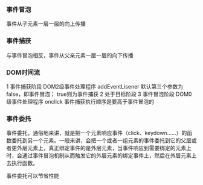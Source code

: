 ### 事件冒泡
事件从子元素一层一层的向上传播
### 事件捕获
与事件冒泡相反，事件从父亲元素一层一层的向下传播


### DOM时间流
1 事件捕获阶段 DOM2级事件处理程序 addEventLisener 默认第三个参数为false，即事件冒泡； true则为事件捕获
2 处于目标阶段
3 事件冒泡阶段 DOM0级事件处理程序 onclick
事件捕获执行顺序是要高于事件冒泡的

### 事件委托
事件委托，通俗地来讲，就是把一个元素响应事件（click、keydown......）的函数委托到另一个元素。一般来讲，会把一个或者一组元素的事件委托到它的父层或者更外层元素上，真正绑定事件的是外层元素，当事件响应到需要绑定的元素上时，会通过事件冒泡机制从而触发它的外层元素的绑定事件上，然后在外层元素上去执行函数。

事件委托可以节省性能